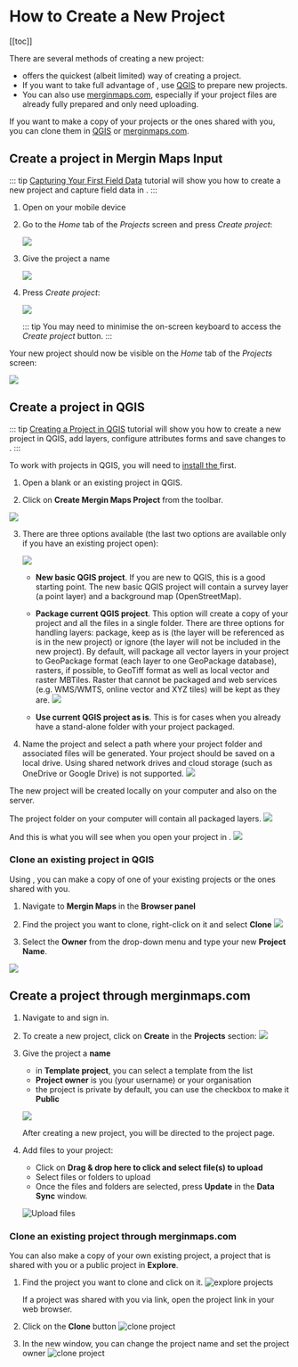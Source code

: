 # How to Create a New Project
[[toc]]

There are several methods of creating a new <MainPlatformName /> project:
- [<MobileAppName /> ](./index.md#create-a-project-in-mergin-maps-input) offers the quickest (albeit limited) way of creating a <MainPlatformName /> project.
- If you want to take full advantage of <MainPlatformName />, use [QGIS](./index.md#create-a-project-in-qgis) to prepare new projects.
- You can also use [merginmaps.com](./index.md#create-a-project-through-merginmaps-com), especially if your project files are already fully prepared and only need uploading.

If you want to make a copy of your projects or the ones shared with you, you can clone them in [QGIS](./index.md#clone-an-existing-project-in-qgis) or [merginmaps.com](./index.md#clone-an-existing-project-through-merginmaps-com).

## Create a project in Mergin Maps Input

   ::: tip
   [Capturing Your First Field Data](../../tutorials/capturing-first-data/index.md) tutorial will show you how to create a new project and capture field data in <MobileAppName />.
   :::

1. Open <MobileAppName /> on your mobile device
2. Go to the *Home* tab of the *Projects* screen and press *Create project*:

   ![](../../tutorials/capturing-first-data/merginmaps-mobile-home-tab-of-projects-screen.jpg)

3. Give the project a name 

   ![](../../tutorials/capturing-first-data/merginmaps-mobile-naming-new-project.jpg)

4. Press *Create project*:

   ![](../../tutorials/capturing-first-data/merginmaps-mobile-create-new-project.jpg)
   
   ::: tip
   You may need to minimise the on-screen keyboard to access the *Create project* button.
   :::

Your new project should now be visible on the *Home* tab of the *Projects* screen:

![](../../tutorials/capturing-first-data/merginmaps-mobile-new-project-listed.jpg)

## Create a project in QGIS

   ::: tip
   [Creating a Project in QGIS](../../tutorials/creating-a-project-in-qgis/index.md) tutorial will show you how to create a new project in QGIS, add layers, configure attributes forms and save changes to <MainPlatformName />. 
   :::

To work with <MainPlatformName /> projects in QGIS, you will need to [install the <QGISPluginName />](../../setup/install-mergin-maps-plugin-for-qgis/index.md) first.

1. Open a blank or an existing project in QGIS.

2. Click on **Create Mergin Maps Project** from the toolbar.

![](../../tutorials/creating-a-project-in-qgis/qgis-create-mergin-project.jpg)

3. There are three options available (the last two options are available only if you have an existing project open):

   ![](./mergin_plugin_project_wizard_2.png)

   - **New basic QGIS project**. If you are new to QGIS, this is a good starting point. The new basic QGIS project will contain a survey layer (a point layer) and a background map (OpenStreetMap).

   - **Package current QGIS project**. This option will create a copy of your project and all the files in a single folder. There are three options for handling layers: package, keep as is (the layer will be referenced as is in the new project) or ignore (the layer will not be included in the new project). 
     By default, <QGISPluginName /> will package all vector layers in your project to GeoPackage format (each layer to one GeoPackage database), rasters, if possible, to GeoTiff format as well as local vector and raster MBTiles. Raster that cannot be packaged and web services (e.g. WMS/WMTS, online vector and XYZ tiles) will be kept as they are.
     ![](./mergin_plugin_project_wizard_3.png)

   - **Use current QGIS project as is**. This is for cases when you already have a stand-alone folder with your project packaged.

4. Name the project and select a path where your project folder and associated files will be generated. Your project should be saved on a local drive. Using shared network drives and cloud storage (such as OneDrive or Google Drive) is not supported.
   ![](./mergin_plugin_project_wizard_4.png)

The new <MainPlatformName /> project will be created locally on your computer and also on the <MainPlatformName /> server.

The project folder on your computer will contain all packaged layers. 
![](./project-folder.png)

And this is what you will see when you open your project in <AppDomainNameLink />.
![](./project-server.png)

### Clone an existing project in QGIS

Using <QGISPluginName />, you can make a copy of one of your existing projects or the ones shared with you. 

1. Navigate to **Mergin Maps** in the **Browser panel**
2. Find the project you want to clone, right-click on it and select **Clone**
![](./plugin-clone.png)

2. Select the **Owner** from the drop-down menu and type your new **Project Name**.

![](./clone.png)

## Create a project through merginmaps.com

1. Navigate to <AppDomainNameLink /> and sign in.
2. To create a new project, click on **Create** in the **Projects** section:
   ![](./web-create-project.png)

3. Give the project a **name**
   - in **Template project**, you can select a template from the list
   - **Project owner** is you (your username) or your organisation
   - the project is private by default, you can use the checkbox to make it **Public**

   ![](./web-create-project-2.png)

   After creating a new project, you will be directed to the project page. 

4. Add files to your project:
   - Click on **Drag & drop here to click and select file(s) to upload**
   - Select files or folders to upload
   - Once the files and folders are selected, press **Update** in the **Data Sync** window.

   ![Upload files](./web-project-upload.png)

### Clone an existing project through merginmaps.com

You can also make a copy of your own existing project, a project that is shared with you or a public project in **Explore**.

1. Find the project you want to clone and click on it. 
   ![explore projects](./web-explore-project.png)
   
   If a project was shared with you via link, open the project link in your web browser.
   
2. Click on the **Clone** button
   ![clone project](./web-clone-project.png)
   
3. In the new window, you can change the project name and set the project owner
   ![clone project](./web-clone-project-2.png)
